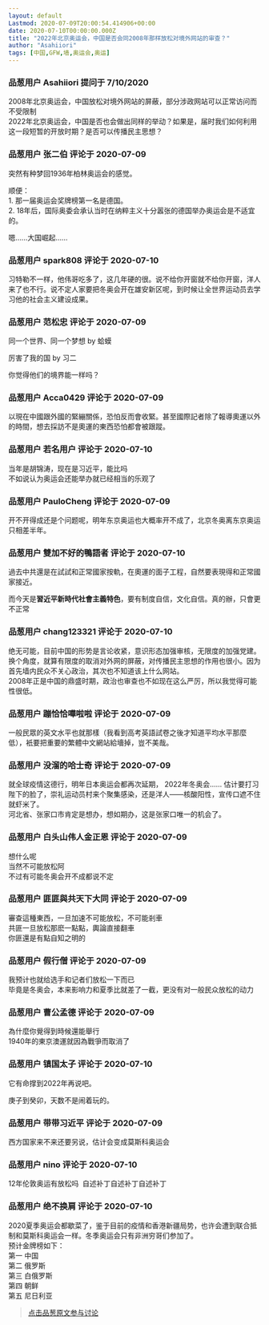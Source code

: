 ```yaml
---
layout: default
Lastmod: 2020-07-09T20:00:54.414906+00:00
date: 2020-07-10T00:00:00.000Z
title: "2022年北京奥运会，中国是否会同2008年那样放松对境外网站的审查？"
author: "Asahiiori"
tags: [中国,GFW,墙,奥运会,奥运]
---
```



### 品葱用户 **Asahiiori** 提问于 7/10/2020
    
2008年北京奥运会，中国放松对境外网站的屏蔽，部分涉政网站可以正常访问而不受限制  
2022年北京奥运会，中国是否也会做出同样的举动？如果是，届时我们如何利用这一段短暂的开放时期？是否可以传播民主思想？
    
                

### 品葱用户 **张二伯** 评论于 2020-07-09
        
突然有种梦回1936年柏林奥运会的感觉。  
  
顺便：  
1\. 那一届奥运会奖牌榜第一名是德国。  
2\. 18年后，国际奥委会承认当时在纳粹主义十分嚣张的德国举办奥运会是不适宜的。  
  
嗯……大国崛起……
        
                

### 品葱用户 **spark808** 评论于 2020-07-10
        
习特勒不一样，他伟哥吃多了，这几年硬的很。说不给你开窗就不给你开窗，洋人来了也不行。说不定人家要把冬奥会开在雄安新区呢，到时候让全世界运动员去学习他的社会主义建设成果。
        
                

### 品葱用户 **范松忠** 评论于 2020-07-09
        
同一个世界、同一个梦想 by 蛤蟆  
  
厉害了我的国 by 习二  
  
你觉得他们的境界能一样吗？
        
                

### 品葱用户 **Acca0429** 评论于 2020-07-09
        
以現在中國跟外國的緊繃關係，恐怕反而會收緊。甚至國際記者除了報導奧運以外的時間，想去採訪不是奧運的東西恐怕都會被跟蹤。
        
                

### 品葱用户 **若名用户** 评论于 2020-07-10
        
当年是胡锦涛，现在是习近平，能比吗  
不如说认为奥运会还能举办就已经相当的乐观了
        
                

### 品葱用户 **PauloCheng** 评论于 2020-07-09
        
开不开得成还是个问题呢，明年东京奥运也大概率开不成了，北京冬奥离东京奥运只相差半年。
        
                

### 品葱用户 **雙加不好的鴨語者** 评论于 2020-07-10
        
過去中共還是在試試和正常國家按軌，在奧運的面子工程，自然要表現得和正常國家接近。  
  
而今天是**習近平新時代社會主義特色**，要有制度自信，文化自信。真的辦，只會更不正常
        
                

### 品葱用户 **chang123321** 评论于 2020-07-10
        
绝无可能，目前中国的形势是言论收紧，意识形态加强审核，无限度的加强党建。  
换个角度，就算有限度的取消对外网的屏蔽，对传播民主思想的作用也很小。因为首先墙内民众不关心政治，其次也不知道该上什么网站。  
2008年正是中国的鼎盛时期，政治也审查也不如现在这么严厉，所以我觉得可能性很低。
        
                

### 品葱用户 **蹦恰恰嘩啦啦** 评论于 2020-07-09
        
一般民眾的英文水平也就那樣（我看到高考英語試卷之後才知道平均水平那麼低），衹要把重要的繁體中文網站給墻掉，豈不美哉。
        
                

### 品葱用户 **没溜的哈士奇** 评论于 2020-07-09
        
就全球疫情这德行，明年日本奥运会都再次延期， 2022年冬奥会…… 估计要打习陛下的脸了，崇礼运动员村来个聚集感染，还是洋人——核酸阳性，宣传口遮不住就虾米了。  
河北省、张家口市肯定是想办，想如期办，这是张家口唯一的机会了。
        
                

### 品葱用户 **白头山伟人金正恩** 评论于 2020-07-09
        
想什么呢  
当然不可能放松阿  
不过有可能冬奥会开不成都说不定
        
                

### 品葱用户 **匪匪與共天下大同** 评论于 2020-07-09
        
審查這種東西，一旦加速不可能放松，不可能剎車  
共匪一旦放松那麽一點點，輿論直接翻車  
你匪還是有點自知之明的
        
                

### 品葱用户 **假行僧** 评论于 2020-07-09
        
我预计也就给选手和记者们放松一下而已  
毕竟是冬奥会，本来影响力和夏季比就差了一截，更没有对一般民众放松的动力
        
                

### 品葱用户 **曹公孟德** 评论于 2020-07-09
        
為什麼你覺得到時候還能舉行  
1940年的東京澳運就因為戰爭而取消了
        
                

### 品葱用户 **镇国太子** 评论于 2020-07-10
        
它有命撑到2022年再说吧。  
  
庚子到癸卯，天数不是闹着玩的。
        
                

### 品葱用户 **带带习近平** 评论于 2020-07-09
        
西方国家来不来还要另说，估计会变成莫斯科奥运会
        
                

### 品葱用户 **nino** 评论于 2020-07-10
        
12年伦敦奥运有放松吗  自述补丁自述补丁自述补丁
        
                

### 品葱用户 **绝不换肩** 评论于 2020-07-10
        
2020夏季奥运会都歇菜了，鉴于目前的疫情和香港新疆局势，也许会遭到联合抵制和莫斯科奥运会一样。冬季奥运会只有非洲穷哥们参加了。  
预计金牌榜如下：  
第一 中国  
第二 俄罗斯  
第三 白俄罗斯  
第四 朝鲜  
第五 尼日利亚
        
                





> [点击品葱原文参与讨论](https://pincong.rocks/question/28295)

